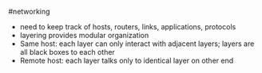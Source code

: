 #networking 
- need to keep track of hosts, routers, links, applications, protocols
- layering provides modular organization
- Same host: each layer can only interact with adjacent layers; layers are all black boxes to each other
- Remote host: each layer talks only to identical layer on other end